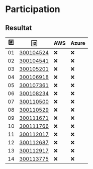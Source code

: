 # Participation


## Resultat


|:hash:| :id:                   | AWS                | Azure             |
|------|------------------------|--------------------|-------------------|
| 01   | [300104524](300104524) | :x:                | :x:               |
| 02   | [300104541](300104541) | :x:                | :x:               |
| 03   | [300105201](300105201) | :x:                | :x:               |
| 04   | [300106918](300106918) | :x:                | :x:               |
| 05   | [300107361](300107361) | :x:                | :x:               |
| 06   | [300108234](300108234) | :x:                | :x:               |
| 07   | [300110500](300110500) | :x:                | :x:               |
| 08   | [300110529](300110529) | :x:                | :x:               |
| 09   | [300111671](300111671) | :x:                | :x:               |
| 10   | [300111766](300111766) | :x:                | :x:               |
| 11   | [300112017](300112017) | :x:                | :x:               |
| 12   | [300112687](300112687) | :x:                | :x:               |
| 13   | [300112917](300112917) | :x:                | :x:               |
| 14   | [300113775](300113775) | :x:                | :x:               |
